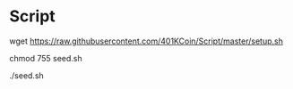 # Script

wget https://raw.githubusercontent.com/401KCoin/Script/master/setup.sh

chmod 755 seed.sh

./seed.sh
